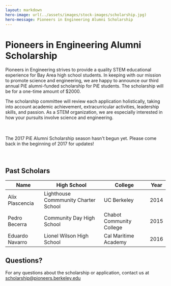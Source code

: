 ```yaml
---
layout: markdown
hero-image: url(../assets/images/stock-images/scholarship.jpg)
hero-message: Pioneers in Engineering Alumni Scholarship
---
```

# Pioneers in Engineering Alumni Scholarship
Pioneers in Engineering strives to provide a quality STEM educational experience for Bay Area high school students. In keeping with our mission to promote science and engineering, we are happy to announce our third annual PiE alumni-funded scholarship for PiE students. The scholarship will be for a one-time amount of $2000.

The scholarship committee will review each application holistically, taking into account academic achievement, extracurricular activities, leadership skills, and passion. As a STEM organization, we are especially interested in how your pursuits involve science and engineering.

<br>
<br>

<div class="alert alert-info" role="alert">The 2017 PiE Alumni Scholarship season hasn't begun yet. Please come back in the beginning of 2017 for updates!</div>

<br>
<br>

<!---
## Scholarship Schedule
<table class="table table-striped table-hover">
  <thead>
    <tr>
      <th>Event</th>
      <th>Date</th>
    </tr>
  </thead>
  <tbody>
    <tr>
      <td>Application release</td>
      <td>February 27, 2016 (at Kickoff)</td>
    </tr>
    <tr>
      <td>Workshop</td>
      <td>February 27, 2016 (at Kickoff)</td>
    </tr>
    <tr>
      <td>Applications due</td>
      <td>April 13, 2016</td>
    </tr>
    <tr>
      <td>Interviews*</td>
      <td>April 23, 2016 (at PiE Competition)</td>
    </tr>
    <tr>
      <td>Recipients announced</td>
      <td>April 24, 2016 (at PiE Competition)</td>
    </tr>
  </tbody>
</table>
**Interviews are by invitation only.*

## Applicant Eligibility
Applicants must be current or past PiE participants in their last year of high school, and must intend to pursue post-secondary education (four-year, technical, vocational, etc.).

## Apply!
Please use the online web application to submit your scholarship application.
<center>
  <a href="https://scholarship.pierobotics.org/accounts/google/login" class="btn btn-primary">Go to the web application! (Sign in with Google)</a>
</center>

### Resources
The following documents are provided for your convenience.

* <a href="{{ '/assets/scholarship/2016_pie_scholarship_application_summary.pdf' | prepend: site.baseurl }}">2016 Scholarship Application Summary</a>
* <a href="{{ '/assets/scholarship/2016_pie_scholarship_recommendation_summary.pdf' | prepend: site.baseurl }}">2016 Recommendation Form Summary</a>
* <a href="{{ '/assets/scholarship/2016_pie_scholarship_workshop.pdf' | prepend: site.baseurl }}">2016 Scholarship Workshop</a>
 -->

## Past Scholars

<table class="table table-striped table-hover ">
  <thead>
    <tr>
      <th>Name</th>
      <th>High School</th>
      <th>College</th>
      <th>Year</th>
    </tr>
  </thead>
  <tbody>
    <tr>
      <td>Alix Plascencia</td>
      <td>Lighthouse Commmunity Charter School</td>
      <td>UC Berkeley</td>
      <td>2014</td>
    </tr>
    <tr>
      <td>Pedro Becerra</td>
      <td>Community Day High School</td>
      <td>Chabot Community College</td>
      <td>2015</td>
    </tr>
    <tr>
      <td>Eduardo Navarro</td>
      <td>Lionel Wilson High School</td>
      <td>Cal Maritime Academy</td>
      <td>2016</td>
    </tr>
  </tbody>
</table>

## Questions?

For any questions about the scholarship or application, contact us at <a href="mailto:scholarship@pioneers.berkeley.edu"> scholarship@pioneers.berkeley.edu </a>


